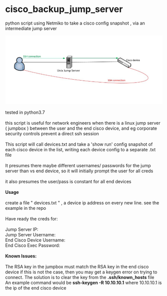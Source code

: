 # cisco_backup_jump_server
python script using Netmiko to  take a cisco config snapshot , via an intermediate jump server

![alt text](https://github.com/markheinemann/cisco_backup_jump_server/blob/main/jump.JPG)


tested in python3.7</br></br>
this script is useful for network engineers when there is a  linux jump server ( jumpbox ) between the user
and the end cisco device, and eg corporate security controls prevent a direct ssh session</br></br>
This script will call devices.txt and take a 'show run' config snapshot of each 
cisco device in the list, writing each device config to a separate .txt file</br></br>
It presumes there maybe different usernames/ passwords for the jump server than vs  end device,
so it will initially prompt the user for all creds</br></br>
it also presumes the user/pass is constant for all end devices</br></br>
<b>Usage</br></br></b>
create a file " devices.txt " , a device ip address on every new line. see the example in the repo</br></br>
Have ready the creds for:</br></br>
Jump Server IP:</br>
Jump Server Username: </br>
End Cisco Device Username: </br>
End Cisco Exec Password: </br></br>
<b>Known Issues:</br></br></b>
The RSA key in the jumpbox must match the RSA key in the end cisco device
if this is not the case, then you may get a keygen error on trying to connect. The solution is to clear the key from the  <b>.ssh/known_hosts</b> file  
An example command would  be  <b>ssh-keygen -R 10.10.10.1</b> where 10.10.10.1 is the ip of the end cisco device



